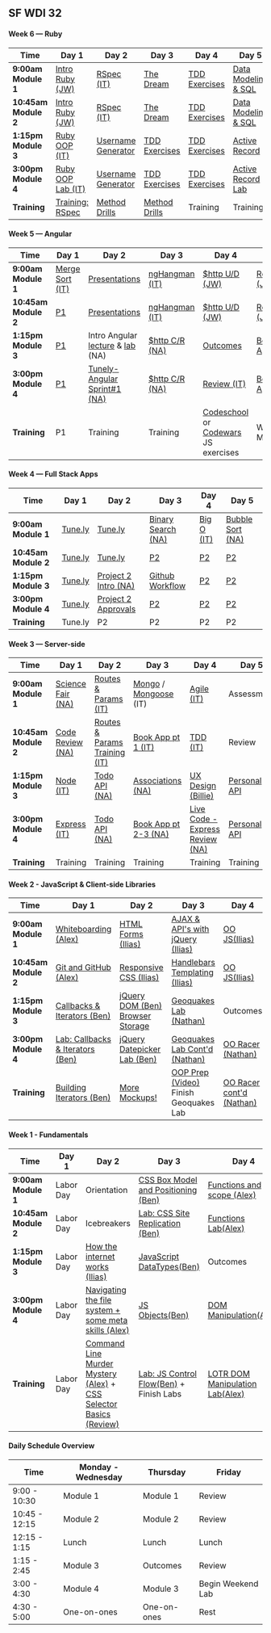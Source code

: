 <!--

#### Sample Week

Time | Day 1                                      | Day 2                                | Day 3                                      | Day 4                                      | Day 5
----- |--------------------------------    | ------------------------------ | ---------------------------------  | ---------------------------------   | -----------------------------------
**9:00am Module 1** | [1A][x-1A] | [2A][x-2A]  | [3A][x-3A] | [4A][x-4A] | [5A][x-5A]
 **10:45am Module 2** | [1B][x-1B] | [2B][x-2B]  | [3B][x-3B] | [4B][x-4B] | [5B][x-5B]
**1:15pm Module 3** |[1C][x-1C]| [2C][x-2C]  | [3C][x-3C] | [4C][x-4C] | [5C][x-5C]
**3:00pm Module 4** | [1D][x-1D] |  [2D][x-2D]|  [3D][x-3D]|  [4D][x-4D]| [5D][x-5D]
**Training** | Training | Training | Training | Training | Training

[x-1A]: # "..."
[x-1B]: # "..."
[x-1C]: # "..."
[x-1D]: # "..."

[x-2A]: # "..."
[x-2B]: # "..."
[x-2C]: # "..."
[x-2D]: # "..."

[x-3A]: # "..."
[x-3B]: # "..."
[x-3C]: # "..."
[x-3D]: # "..."

[x-4A]: # "..."
[x-4B]: # "..."
[x-4C]: # "..."
[x-4D]: # "..."

[x-5A]: # "..."
[x-5B]: # "..."
[x-5C]: # "..."
[x-5D]: # "..."


-->

## SF WDI 32

#### Week 6 — Ruby

Time | Day 1                                      | Day 2                                | Day 3                                      | Day 4                                      | Day 5
----- |--------------------------------    | ------------------------------ | ---------------------------------  | ---------------------------------   | -----------------------------------
**9:00am Module 1** | [Intro Ruby (JW)][6-1A] | [RSpec (IT)][6-2A]  | [The Dream][6-3A] | [TDD Exercises][6-4A] | [Data Modeling & SQL][6-5A]
 **10:45am Module 2** | [Intro Ruby (JW)][6-1B] | [RSpec (IT)][6-2B]  | [The Dream][6-3B] | [TDD Exercises][6-4B] | [Data Modeling & SQL][6-5B]
**1:15pm Module 3** |[Ruby OOP (IT)][6-1C]| [Username Generator][6-2C]  | [TDD Exercises][6-3C] | [TDD Exercises][6-4C] | [Active Record][6-5C]
**3:00pm Module 4** | [Ruby OOP Lab (IT)][6-1D] |  [Username Generator][6-2D]|  [TDD Exercises][6-3D]|  [TDD Exercises][6-4D]| [Active Record Lab][6-5D]
**Training** | [Training: RSpec][6-1E] | [Method Drills][6-2E] | [Method Drills][6-2E] | Training | Training

[6-1A]: https://github.com/sf-wdi-gaia/intro-ruby-1 "..."
[6-1B]: https://github.com/sf-wdi-gaia/ruby-koans "..."
[6-1C]: https://github.com/sf-wdi-gaia/ruby-oop/blob/master/readme.md "..."
[6-1D]: https://github.com/sf-wdi-gaia/landlord-ruby-oop "..."
[6-1E]: https://www.codeschool.com/courses/testing-with-rspec "..."

[6-2A]: https://github.com/sf-wdi-gaia/rspec "..."
[6-2B]: https://github.com/sf-wdi-gaia/rspec "..."
[6-2C]: https://github.com/sf-wdi-gaia/username-generator "Username Generator"
[6-2D]: https://github.com/sf-wdi-gaia/username-generator "Username Generator"
[6-2E]: https://github.com/SF-WDI-LABS/ruby_method_drills "Ruby Method Drills"

[6-3A]: https://github.com/sf-wdi-gaia/the-dream "..."
[6-3B]: https://github.com/sf-wdi-gaia/the-dream "..."
[6-3C]: # "..."
[6-3D]: # "..."
[6-3E]: https://github.com/SF-WDI-LABS/ruby_method_drills "Ruby Method Drills"

[6-4A]: # "..."
[6-4B]: # "..."
[6-4C]: # "..."
[6-4D]: # "..."

[6-5A]: # "..."
[6-5B]: # "..."
[6-5C]: # "..."
[6-5D]: # "..."

#### Week 5 — Angular

Time | Day 1                                      | Day 2                                | Day 3                                      | Day 4                                      | Day 5
----- |--------------------------------    | ------------------------------ | ---------------------------------  | ---------------------------------   | -----------------------------------
**9:00am Module 1** | [Merge Sort (IT)][5-1A] | [Presentations][5-2A]  | [ngHangman (IT)][5-3A] | [$http U/D (JW)][5-4A] | [Routing (JW)][5-5A]
 **10:45am Module 2** | [P1][5-1B] | [Presentations][5-2B]  | [ngHangman (IT)][5-3B] | [$http U/D (JW)][5-4B] | [Routing (JW)][5-5B]
**1:15pm Module 3** |[P1][5-1C]| Intro Angular [lecture][5-2CA] & [lab][5-2CB] (NA)  | [$http C/R (NA)][5-3C] | [Outcomes][5-4C] | [Book App (IT)][5-5C]
**3:00pm Module 4** | [P1][5-1D] |  [Tunely-Angular Sprint#1 (NA)][5-2D]|  [$http C/R (NA)][5-3D]|  [Review (IT)][5-4D]| [Book App (IT)][5-5D]
**Training** | P1 | Training | Training | [Codeschool][5-4E] or [Codewars][5-4F] JS exercises | Weekend MVP

[5-1A]: https://github.com/sf-wdi-gaia/merge-sort "..."
[5-1B]: # "..."
[5-1C]: # "..."
[5-1D]: # "..."

[5-2A]: # "..."
[5-2B]: # "..."
[5-2CA]: https://github.com/sf-wdi-gaia/intro-angular "Intro Angular Notes"
[5-2CB]: https://github.com/sf-wdi-gaia/intro_angular_challenges "Intro Angular Challenges"
[5-2D]: https://github.com/sf-wdi-gaia/tunely-angular "Tunely Angular"

[5-3A]: https://github.com/sf-wdi-gaia/ng-hangman "..."
[5-3B]: https://github.com/sf-wdi-gaia/ng-hangman "..."
[5-3C]: # "..."
[5-3D]: # "..."

[5-4A]: # "..."
[5-4B]: # "..."
[5-4C]: # "..."
[5-4D]: # "..."
[5-4E]: https://www.codeschool.com/courses/shaping-up-with-angular-js "..."
[5-4F]: https://www.codewars.com "..."

[5-5A]: https://github.com/sf-wdi-gaia/angular-routing "..."
[5-5B]: https://github.com/sf-wdi-gaia/tunely-angular/blob/master/docs/sprint4.md "..."
[5-5C]: https://github.com/sf-wdi-gaia/angular-books-crud-lab "..."
[5-5D]: https://github.com/sf-wdi-gaia/angular-books-crud-lab "..."


#### Week 4 — Full Stack Apps

Time | Day 1                                      | Day 2                                | Day 3                                      | Day 4                                      | Day 5
----- |--------------------------------    | ------------------------------ | ---------------------------------  | ---------------------------------   | -----------------------------------
**9:00am Module 1** | [Tune.ly][4-1A] | [Tune.ly][4-2A] | [Binary Search (NA)][4-3A] | [Big O (IT)][4-4A] | [Bubble Sort (NA)][4-5A]
 **10:45am Module 2** | [Tune.ly][4-1B] | [Tune.ly][4-2B] | [P2][4-3B] | [P2][4-4B] | [P2][4-5B]
**1:15pm Module 3** |[Tune.ly][4-1C] | [Project 2 Intro (NA)][4-2C] | [Github Workflow][4-3C] | [P2][4-4C] | [P2][4-5C]
**3:00pm Module 4** | [Tune.ly][4-1D] | [Project 2 Approvals][4-2D] | [P2][4-3D] | [P2][4-4D] | [P2][4-5D]
**Training** | Tune.ly | P2 | P2 | P2 | P2

[4-1A]: https://github.com/sf-wdi-gaia/tunely "..."
[4-1B]: # "..."
[4-1C]: # "..."
[4-1D]: # "..."

[4-2A]: # "..."
[4-2B]: # "..."
[4-2C]: https://github.com/sf-wdi-gaia/project-2 "..."
[4-2D]: # "..."

[4-3A]: https://github.com/sf-wdi-gaia/binary-search "Binary Search"
[4-3B]: # "..."
[4-3C]: https://github.com/sf-wdi-gaia/github-collaboration "..."
[4-3D]: # "..."

[4-4A]: https://github.com/sf-wdi-gaia/algorithm-complexity-and-big-o/blob/master/README.md "..."
[4-4B]: # "..."
[4-4C]: # "..."
[4-4D]: # "..."

[4-5A]: https://github.com/sf-wdi-gaia/bubble-sort "Bubba Sort"
[4-5B]: # "..."
[4-5C]: # "..."
[4-5D]: # "..."
[4-5E]: # "..."
[4-5F]: # "..."

#### Week 3 — Server-side

Time | Day 1                                      | Day 2                                | Day 3                                      | Day 4                                      | Day 5
----- |--------------------------------    | ------------------------------ | ---------------------------------  | ---------------------------------   | -----------------------------------
**9:00am Module 1** | [Science Fair (NA)][3-1A] | [Routes & Params (IT)][3-2A]  | [Mongo][3-3A-1] / [Mongoose][3-3A-2] (IT) | [Agile (IT)][3-4A] | Assessment
 **10:45am Module 2** | [Code Review (NA)][3-1B] | [Routes & Params Training (IT)][3-2B]  | [Book App pt 1 (IT)][3-3B] | [TDD (IT)][3-4B] | Review
**1:15pm Module 3** |[Node (IT)][3-1C]| [Todo API (NA)][3-2C]  | [Associations (NA)][3-3C] | [UX Design (Billie)][3-4C]  | [Personal API][3-5C]
**3:00pm Module 4** | [Express (IT)][3-1D] |  [Todo API (NA)][3-2D]|  [Book App pt 2-3 (NA)][3-3D]|  [Live Code - Express Review (NA)][3-4D]| [Personal API][3-5D]
**Training** | Training | Training | Training | Training | Training

[3-1A]: # "..."
[3-1B]: https://github.com/sf-wdi-gaia/game-code-review "Game Code Review"
[3-1C]: https://github.com/sf-wdi-gaia/nodejs "..."
[3-1D]: https://github.com/sf-wdi-gaia/express "..."

[3-2A]: https://github.com/sf-wdi-gaia/express-dynamic-routes "..."
[3-2B]: https://github.com/sf-wdi-gaia/express-routes-training "..."
[3-2C]: https://github.com/sf-wdi-gaia/test-driven-todo-api "Todo Api"
[3-2D]: https://github.com/sf-wdi-gaia/test-driven-todo-api "Todo Api"

[3-3A-1]: https://github.com/sf-wdi-gaia/mongo-intro "..."
[3-3A-2]: https://github.com/sf-wdi-gaia/mongoose "..."
[3-3B]: https://github.com/sf-wdi-gaia/mongoose-books-app "..."
[3-3C]: https://github.com/sf-wdi-gaia/mongo-structured-data "mongo-structured-data"
[3-3D]: https://github.com/sf-wdi-gaia/mongoose-books-app "..."

[3-4A]: https://github.com/sf-wdi-gaia/software-development-best-practices "..."
[3-4B]: https://github.com/sf-wdi-gaia/tdd-jasmine "..."
[3-4C]: https://github.com/sf-wdi-gaia/UX-Design-Intro "..."
[3-4D]: https://github.com/sf-wdi-gaia/nathan-express-live-code/commits/master "Live Code (Express Review)"

[3-5A]: # "..."
[3-5B]: # "..."
[3-5C]: https://github.com/sf-wdi-gaia/express-personal-api "Personal API"
[3-5D]: https://github.com/sf-wdi-gaia/express-personal-api "Personal API"
[3-5E]: # "..."
[3-5F]: # "..."
 
#### Week 2 - JavaScript & Client-side Libraries

Time |Day 1                                      | Day 2                                | Day 3                                      | Day 4                                      | Day 5
----- |--------------------------------           | ------------------------------------ | ------------------------------------       | ---------------------------------------    | -----------------------------------
 **9:00am Module 1** | [Whiteboarding (Alex)][2-1A] |      [HTML Forms (Ilias)][2-2A]                |  [AJAX & API's with jQuery (Ilias)][2-3A]   |  [OO JS(Ilias)][2-4A]     | Assessment (Ilias)
 **10:45am Module 2** |[Git and GitHub (Alex)][2-1B]      |   [Responsive CSS (Ilias)][2-2B]  |    [Handlebars Templating (Ilias)][2-3B]  |    [OO JS(Ilias)][2-4B]    | Review (Ilias)
**1:15pm Module 3** |[Callbacks & Iterators (Ben)][2-1C]         |  [jQuery DOM (Ben)][2-2C] [Browser Storage][2-2D] |    [Geoquakes Lab (Nathan)][2-3C]     |  Outcomes     | Culture Building (Alex)
**3:00pm Module 4** | [Lab: Callbacks & Iterators (Ben)][2-1D]    |  [jQuery Datepicker Lab (Ben)][2-2E]   | [Geoquakes Lab Cont'd (Nathan)][2-3C] |  [OO Racer (Nathan)][2-4C]  | [Project 0 Intro (Nathan)][2-5C]
**Training** |[Building Iterators (Ben)][2-1E] | [More Mockups!][2-2F]  |  [OOP Prep (Video)][2-3E]  Finish Geoquakes Lab | [OO Racer cont'd (Nathan)][2-4C] | [Project 0 Prework (Nathan)][2-5E]


[2-1A]: https://github.com/sf-wdi-gaia/whiteboarding "Whiteboarding"
<!-- https://github.com/sf-wdi-gaia/git-and-github "Git and GitHub Branching and Pages" -->

[2-1B]:https://github.com/sf-wdi-gaia/git-and-github "Git and GitHub lab"
[2-1C]: https://github.com/sf-wdi-gaia/js-callbacks-iterators "Callbacks & Iterators"
[2-1D]: https://github.com/sf-wdi-gaia/js-callbacks-iterators "Callbacks & Iterators Lab"
[2-1E]: https://github.com/sf-wdi-gaia/js-building-iterators-lab "Building Iterators"

[2-2A]: https://github.com/sf-wdi-gaia/html-forms "HTML Forms"
[2-2B]: https://github.com/sf-wdi-gaia/responsive-css "Responsive CSS"
[2-2C]: https://github.com/sf-wdi-gaia/jquery-dom "Intro jQuery - DOM"
[2-2D]: https://github.com/sf-wdi-gaia/jquery-and-browser-storage "jQuery and Browser Storage"
[2-2E]: https://github.com/sf-wdi-gaia/jquery-datepicker-lab  "jQuery Datepicker Lab"
[2-2F]: https://github.com/sf-wdi-gaia/more-css-mockups "More Mockups!"

[2-3A]: https://github.com/sf-wdi-gaia/ajax-with-jquery "AJAX & APIs with jQuery"
[2-3B]: https://github.com/sf-wdi-gaia/handlebars-client-side-templating "Handlebars Templating"
[2-3C]: https://github.com/sf-wdi-gaia/geoquakes "Geoquakes Lab"
[2-3D]: https://github.com/sf-wdi-gaia/geoquakes "Geoquakes Lab"

[2-3E]: https://www.youtube.com/watch?v=SS-9y0H3Si8 "OOP Prep"

[2-4A]: https://github.com/sf-wdi-gaia/js-oop-flower-power "OOP Lesson"
[2-4B]: https://github.com/sf-wdi-gaia/js-oop-flower-power "Flower Power OOP Lab"
[2-4C]: https://github.com/sf-wdi-gaia/OOP-Racer "OOP Racer"

[2-4D]: # "OOP Concepts"
[2-4E]: # "OOP Refactor (cont'd)"

[2-5A]: # "Review"
[2-5B]: # "Questions in a Hat"
<!-- https://github.com/sf-wdi-gaia/questions-in-a-hat/blob/master/week-02.md -->

[2-5C]: https://github.com/sf-wdi-gaia/project-1 "Project 0"
[2-5D]: # "Create an Issue"
[2-5E]: https://github.com/sf-wdi-gaia/project-1 "Weekend Lab"


#### Week 1 - Fundamentals

 Time | Day 1 |                     Day 2                                       | Day 3                                                         | Day 4                                                | Day  5                                    |
----- | -------- | --------------------------------                         | ------------------------------------                  | ------------------------------------     | ---------------------------------------   |
 **9:00am Module 1** | Labor Day |  Orientation                 |  [CSS Box Model and Positioning (Ben)][1-2A]    | [Functions and scope (Alex)][1-3C]  | Assessment (Ilias)
 **10:45am Module 2** | Labor Day |   Icebreakers               |  [Lab: CSS Site Replication (Ben)][1-2B]  |  [Functions Lab(Alex)][1-3D] | Review (Ilias)
 **1:15pm Module 3** | Labor Day  |  [How the internet works (Ilias)][1-1C]  |   [JavaScript DataTypes(Ben)][1-2C] | Outcomes  | [Chrome Dev Tools and Debugger(Ben)][1-4A]
**3:00pm Module 4** | Labor Day | [Navigating the file system + some meta skills (Alex)][1-1D]  |   [JS Objects(Ben)][1-2D] |  [DOM Manipulation(Alex)][1-4C]  | [Weekend Lab: JS Racer (Alex) ][1-4E]       
**Training**                | Labor Day | [Command Line Murder Mystery (Alex)][1-1E] + [CSS Selector Basics (Review)][1-1F] |  [Lab: JS Control Flow(Ben)][1-2E]  + Finish Labs   | [LOTR DOM Manipulation Lab(Alex)][1-4D]  | JS Racer

[1-1C]: https://github.com/sf-wdi-gaia/how-the-internet-works "How the Internet Works"
[1-1D]: https://github.com/sf-wdi-gaia/Terminal-Basics-Navigating-the-Filesystem/blob/master/readme.md "Navigating the File System"
[1-1E]: https://github.com/sf-wdi-gaia/clmystery "Lab: Command Line"
[1-1F]: https://github.com/sf-wdi-gaia/css-selector-basics "CSS Selector Basics"

[1-2A]: https://github.com/sf-wdi-gaia/css-box-model-and-positioning "Box Model and Positioning"
[1-2B]: https://github.com/sf-wdi-gaia/site-replication-css-lab "Lab: CSS Site Replication"
[1-2C]: https://github.com/sf-wdi-gaia/js-data-types "Data types, Variables and Arrays"
[1-2D]: https://github.com/sf-wdi-gaia/js-objects "JavaScript Objects"
[1-2E]: https://github.com/sf-wdi-gaia/control-flow "Mastering Control Flow"

[1-3C]: https://github.com/sf-wdi-gaia/js-functions "Functions and Scope"
[1-3D]: https://github.com/sf-wdi-gaia/js-functions-lab "Lab: JavaScript functions"
[1-3E]: https://vimeo.com/36579366 "Inventing on Principle, Bret Victor"


[1-4A]: https://github.com/sf-wdi-gaia/chrome-dev-tools-and-debugger "Debugging with Chrome Dev Tools"
[1-4B]: # "Debugging with Chrome Dev Tools"
<!-- https://github.com/sf-wdi-gaia/debugging-javascript.git -->

[1-4C]: https://github.com/sf-wdi-gaia/dom-manipulation-and-events "DOM Manipulation & Events"
[1-4D]: https://github.com/sf-wdi-gaia/dom-manipulation-lotr-lab "Lab: DOM Manipulation LoTR"
[1-4E]: https://github.com/sf-wdi-gaia/js-racer "Weekend Lab: JS Racer"
[1-4F]: https://github.com/sf-wdi-gaia/questions-in-a-hat/blob/master/week-01.md "questions in a hat"

[1-3E]: https://vimeo.com/36579366 "Inventing on Principle, Bret Victor"

#### Daily Schedule Overview

Time | Monday - Wednesday  | Thursday | Friday
----- | ------------------ | ----- | ----
9:00 - 10:30  | Module 1   | Module 1     | Review
10:45 - 12:15| Module 2   | Module 2     | Review
12:15 - 1:15 | Lunch         | Lunch          | Lunch
1:15 - 2:45 | Module 3      | Outcomes   | Review
3:00 - 4:30 | Module 4      | Module 3     | Begin Weekend Lab
4:30 - 5:00 | One-on-ones   | One-on-ones | Rest
